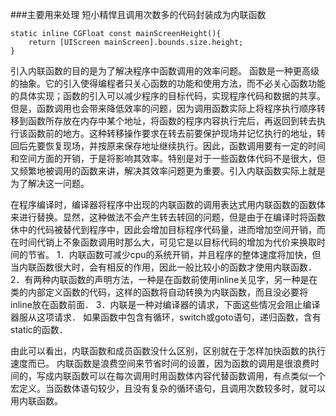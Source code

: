 ###主要用来处理  短小精悍且调用次数多的代码封装成为内联函数

```
static inline CGFloat const mainScreenHeight(){
    return [UIScreen mainScreen].bounds.size.height;
}
```

引入内联函数的目的是为了解决程序中函数调用的效率问题。 
函数是一种更高级的抽象。它的引入使得编程者只关心函数的功能和使用方法，而不必关心函数功能的具体实现；函数的引入可以减少程序的目标代码，实现程序代码和数据的共享。但是，函数调用也会带来降低效率的问题，因为调用函数实际上将程序执行顺序转移到函数所存放在内存中某个地址，将函数的程序内容执行完后，再返回到转去执行该函数前的地方。这种转移操作要求在转去前要保护现场并记忆执行的地址，转回后先要恢复现场，并按原来保存地址继续执行。因此，函数调用要有一定的时间和空间方面的开销，于是将影响其效率。特别是对于一些函数体代码不是很大，但又频繁地被调用的函数来讲，解决其效率问题更为重要。引入内联函数实际上就是为了解决这一问题。 

在程序编译时，编译器将程序中出现的内联函数的调用表达式用内联函数的函数体来进行替换。显然，这种做法不会产生转去转回的问题，但是由于在编译时将函数休中的代码被替代到程序中，因此会增加目标程序代码量，进而增加空间开销，而在时间代销上不象函数调用时那么大，可见它是以目标代码的增加为代价来换取时间的节省。
1．内联函数可减少cpu的系统开销，并且程序的整体速度将加快，但当内联函数很大时，会有相反的作用，因此一般比较小的函数才使用内联函数．
2．有两种内联函数的声明方法，一种是在函数前使用inline关见字，另一种是在类的内部定义函数的代码，这样的函数将自动转换为内联函数，而且没必要将inline放在函数前面．
3．内联是一种对编译器的请求，下面这些情况会阻止编译器服从这项请求．
如果函数中包含有循环，switch或goto语句，递归函数，含有static的函数．

由此可以看出，内联函数和成员函数没什么区别，区别就在于怎样加快函数的执行速度而已。
内联函数是浪费空间来节省时间的设置，因为函数的调用是很浪费时间的，写成内联函数可以在每次调用时用函数体内容代替函数调用，有点类似一个宏定义。当函数体语句较少，且没有复杂的循环语句，且调用次数较多时，就可以用内联函数。
